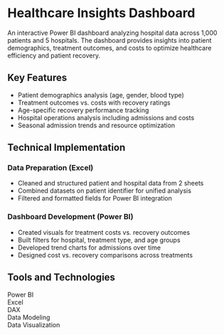 # Healthcare Insights Dashboard

An interactive Power BI dashboard analyzing hospital data across 1,000 patients and 5 hospitals. The dashboard provides insights into patient demographics, treatment outcomes, and costs to optimize healthcare efficiency and patient recovery.

## Key Features

- Patient demographics analysis (age, gender, blood type)  
- Treatment outcomes vs. costs with recovery ratings  
- Age-specific recovery performance tracking  
- Hospital operations analysis including admissions and costs  
- Seasonal admission trends and resource optimization  

## Technical Implementation

### Data Preparation (Excel)

- Cleaned and structured patient and hospital data from 2 sheets  
- Combined datasets on patient identifier for unified analysis  
- Filtered and formatted fields for Power BI integration  

### Dashboard Development (Power BI)

- Created visuals for treatment costs vs. recovery outcomes  
- Built filters for hospital, treatment type, and age groups  
- Developed trend charts for admissions over time  
- Designed cost vs. recovery comparisons across treatments  

## Tools and Technologies

Power BI  
Excel  
DAX  
Data Modeling  
Data Visualization  
